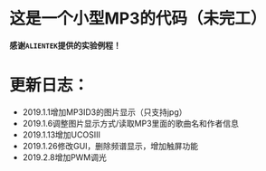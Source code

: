 # 这是一个小型MP3的代码（未完工）  
**感谢`ALIENTEK`提供的实验例程！**  
# 更新日志：  
+ 2019.1.1增加MP3ID3的图片显示（只支持jpg）  
+ 2019.1.6调整图片显示方式/读取MP3里面的歌曲名和作者信息  
+ 2019.1.13增加UCOSIII  
+ 2019.1.26修改GUI，删除频谱显示，增加触屏功能  
+ 2019.2.8增加PWM调光  
